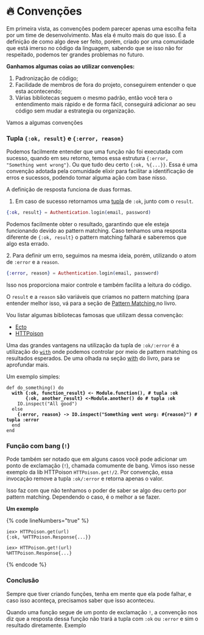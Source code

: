 # 🔥 Convenções

Em primeira vista, as convenções podem parecer apenas uma escolha feita por um time de desenvolvimento. Mas ela é muito mais do que isso. É a definição de como algo deve ser feito, porém, criado por uma comunidade que está imerso no código da linguagem, sabendo que se isso não for respeitado, podemos ter grandes problemas no futuro.

**Ganhamos algumas coias ao utilizar convenções:**

1. Padronização de código;
2. Facilidade de membros de fora do projeto, conseguirem entender o que esta acontecendo;
3. Várias bibliotecas seguem o mesmo padrão, então você tera o entendimento mais rápido e de forma fácil, conseguirá adicionar ao seu código sem mudar a estrategia ou organização.

Vamos a algumas convenções

### Tupla `{:ok, result}` e `{:error, reason}`

Podemos facilmente entender que uma função não foi executada com sucesso, quando em seu retorno, temos essa estrutura `{:error, "Something went wrong"}`. Ou que tudo deu certo `{:ok, %{...}}`. Essa é uma convenção adotada pela comunidade elixir para facilitar a identificação de erros e sucessos, podendo tomar alguma ação com base nisso.

A definição de resposta funciona de duas formas.&#x20;

1. Em caso de sucesso retornamos uma [tupla](../basico/tuples.md) de `:ok`, junto com o `result`.&#x20;

```elixir
{:ok, result} = Authentication.login(email, password)
```

Podemos facilmente obter o resultado, garantindo que ele esteja funcionando devido ao pattern matching. Caso tenhamos uma resposta diferente de `{:ok, result}` o pattern matching falhará e saberemos que algo esta errado.

2\. Para definir um erro, seguimos na mesma ideia, porém, utilizando o atom de `:error` e a `reason`.

```elixir
{:error, reason} = Authentication.login(email, password)
```

Isso nos proporciona maior controle e também facilita a leitura do código.

O `result` e a `reason` são variáveis que criamos no pattern matching (para entender melhor isso, vá para a seção de [Pattern Matching ](../basico/pattern-matching.md)no livro.

Vou listar algumas bibliotecas famosas que utilizam dessa convenção:&#x20;

* [Ecto](https://hexdocs.pm/ecto/Ecto.Repo.html#c:insert/2-examples)
* [HTTPoison](https://hexdocs.pm/httpoison/HTTPoison.html#get/3)

Uma das grandes vantagens na utilização da tupla de `:ok/:error` é a utilização do [`with`](../basico/with.md) onde podemos controlar por meio de pattern matching os resultados esperados. De uma olhada na seção [with](../basico/with.md) do livro, para se aprofundar mais.

Um exemplo simples:

<pre class="language-elixir" data-line-numbers><code class="lang-elixir">def do_something() do
<strong>  with {:ok, function_result} &#x3C;- Module.function(), # tupla :ok
</strong><strong>       {:ok, another_result} &#x3C;-Module.another() do # tupla :ok
</strong>    IO.inspect("All good")
  else
<strong>    {:error, reason} -> IO.inspect("Something went worg: #{reason}") # tupla :error
</strong>  end
end
</code></pre>

### Função com bang (`!`)

Pode também ser notado que em alguns casos você pode adicionar um ponto de exclamação (`!`), chamada comumente de bang. Vimos isso nesse exemplo da lib HTTPoison `HTTPoison.get!/2`. Por convenção, essa invocação remove a tupla `:ok/:error` e retorna apenas o valor.&#x20;

Isso faz com que não tenhamos o poder de saber se algo deu certo por pattern matching. Dependendo o caso, é o melhor a se fazer.

**Um exemplo**

{% code lineNumbers="true" %}
```shell
iex> HTTPoison.get(url)
{:ok, %HTTPoison.Response{...}}

iex> HTTPoison.get!(url)
%HTTPoison.Response{...}
```
{% endcode %}

### Conclusão

Sempre que tiver criando funções, tenha em mente que ela pode falhar, e caso isso aconteça, precisamos saber que isso aconteceu.

Quando uma função segue de um ponto de exclamação `!`, a convenção nos diz que a resposta dessa função não trará a tupla com `:ok` ou `:error` e sim o resultado diretamente. Exemplo

